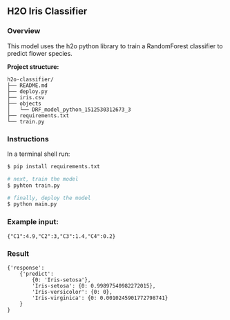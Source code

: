 ## H2O Iris Classifier
### Overview

This model uses the h2o python library to train a RandomForest classifier to predict flower species.

**Project structure:**

```
h2o-classifier/
├── README.md
├── deploy.py
├── iris.csv
├── objects
│   └── DRF_model_python_1512530312673_3
├── requirements.txt
└── train.py
```

### Instructions

In a terminal shell run:

```bash
$ pip install requirements.txt

# next, train the model
$ pyhton train.py

# finally, deploy the model
$ python main.py
```

### Example input:

```
{"C1":4.9,"C2":3,"C3":1.4,"C4":0.2}
```

### Result

```
{'response': 
    {'predict': 
        {0: 'Iris-setosa'},
        'Iris-setosa': {0: 0.99897540982272015},
        'Iris-versicolor': {0: 0},
        'Iris-virginica': {0: 0.0010245901772798741}
    }
}
```